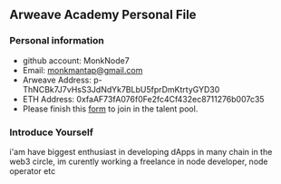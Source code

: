 ## Arweave Academy Personal File

### Personal information

- github account: MonkNode7
- Email: monkmantap@gmail.com
- Arweave Address: p-ThNCBk7J7vHsS3JdNdYk7BLbU5fprDmKtrtyGYD30
- ETH Address: 0xfaAF73fA076f0Fe2fc4Cf432ec8711276b007c35
- Please finish this [form](https://docs.google.com/forms/d/e/1FAIpQLSfWA5fIIcBgmRppm3jNz5vmf9Mai_QMVil-2pO4r7YKn_Zhtw/viewform?usp=sf_link) to join in the talent pool.

### Introduce Yourself
 i'am have biggest enthusiast in developing dApps in many chain in the web3 circle, im curently working a freelance in node developer, node operator etc

